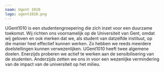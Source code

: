 ```yaml
---
naam: Ugent 1010
logo: ugent1010.png
---
```

UGent1010 is een studentengroepering die zich inzet voor een duurzame toekomst. Wij richten ons voornamelijk op de Universiteit van Gent, omdat wij geloven en ook merken dat we, als student van datzelfde instituut, op die manier heel effectief kunnen werken. Zo hebben we reeds meerdere doelstellingen kunnen verwezenlijken.
UGent1010 heeft twee algemene doelen. Enerzijds proberen we actief te werken aan de sensibilisering van de studenten. Anderzijds zetten we ons in voor een wezenlijke vermindering van de impact van de universiteit op het milieu.